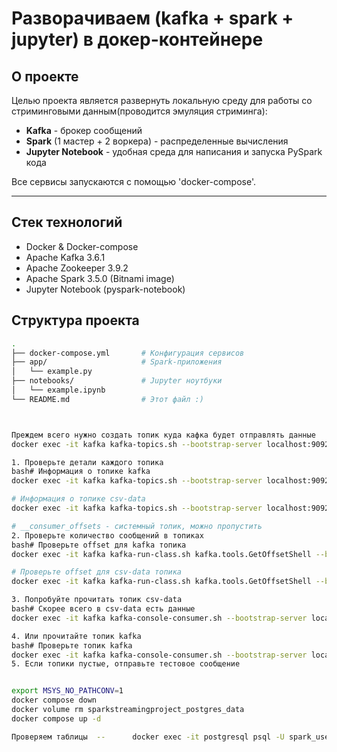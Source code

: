 # Разворачиваем (kafka + spark + jupyter) в докер-контейнере

## О проекте
Целью проекта является развернуть локальную среду для работы со стриминговыми данным(проводится эмуляция стриминга):
 - **Kafka** - брокер сообщений
 - **Spark** (1 мастер + 2 воркера) - распределенные вычисления
 - **Jupyter Notebook** - удобная среда для написания и запуска PySpark кода

Все сервисы запускаются с помощью 'docker-compose'.

---

## Стек технологий
 - Docker & Docker-compose
 - Apache Kafka 3.6.1
 - Apache Zookeeper 3.9.2
 - Apache Spark 3.5.0 (Bitnami image)
 - Jupyter Notebook (pyspark-notebook)

## Структура проекта
```bash
.
├── docker-compose.yml       # Конфигурация сервисов
├── app/                     # Spark-приложения
│   └── example.py
├── notebooks/               # Jupyter ноутбуки
│   └── example.ipynb
└── README.md                # Этот файл :)



Преждем всего нужно создать топик куда кафка будет отправлять данные 
docker exec -it kafka kafka-topics.sh --bootstrap-server localhost:9092 --create --topic csv-data

1. Проверьте детали каждого топика
bash# Информация о топике kafka
docker exec -it kafka kafka-topics.sh --bootstrap-server localhost:9092 --describe --topic kafka

# Информация о топике csv-data
docker exec -it kafka kafka-topics.sh --bootstrap-server localhost:9092 --describe --topic csv-data

# __consumer_offsets - системный топик, можно пропустить
2. Проверьте количество сообщений в топиках
bash# Проверьте offset для kafka топика
docker exec -it kafka kafka-run-class.sh kafka.tools.GetOffsetShell --broker-list localhost:9092 --topic kafka

# Проверьте offset для csv-data топика
docker exec -it kafka kafka-run-class.sh kafka.tools.GetOffsetShell --broker-list localhost:9092 --topic csv-data

3. Попробуйте прочитать топик csv-data
bash# Скорее всего в csv-data есть данные
docker exec -it kafka kafka-console-consumer.sh --bootstrap-server localhost:9092 --topic csv-data --from-beginning --max-messages 10

4. Или прочитайте топик kafka
bash# Проверьте топик kafka
docker exec -it kafka kafka-console-consumer.sh --bootstrap-server localhost:9092 --topic kafka --from-beginning --max-messages 5
5. Если топики пустые, отправьте тестовое сообщение


export MSYS_NO_PATHCONV=1
docker compose down
docker volume rm sparkstreamingproject_postgres_data  
docker compose up -d

Проверяем таблицы  --      docker exec -it postgresql psql -U spark_user -d realestate -c "\dt"
